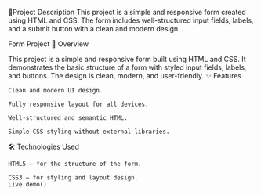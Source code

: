 
📜Project Description This project is a simple and responsive form created using HTML and CSS. The form includes well-structured input fields, labels, and a submit button with a clean and modern design.

Form Project
📌 Overview

This project is a simple and responsive form built using HTML and CSS. It demonstrates the basic structure of a form with styled input fields, labels, and buttons. The design is clean, modern, and user-friendly.
✨ Features

    Clean and modern UI design.

    Fully responsive layout for all devices.

    Well-structured and semantic HTML.

    Simple CSS styling without external libraries.

🛠️ Technologies Used

    HTML5 – for the structure of the form.

    CSS3 – for styling and layout design.
    Live demo()
